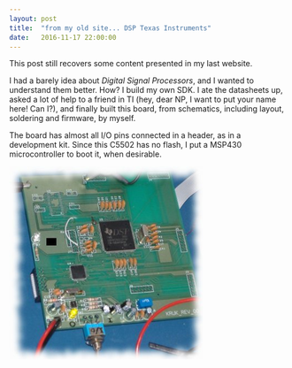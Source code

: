 ```yaml
---
layout: post
title:  "from my old site... DSP Texas Instruments"
date:   2016-11-17 22:00:00
---
```


This post still recovers some content presented in my last website.

I had a barely idea about _Digital Signal Processors_, and I wanted to
understand them better. How? I build my own SDK. I ate the datasheets up,
asked a lot of help to a friend in TI (hey, dear NP, I want to put your name
here! Can I?), and finally built this board, from schematics, including
layout, soldering and firmware, by myself.

The board has almost all I/O pins connected in a header, as in a development
kit. Since this C5502 has no flash, I put a MSP430 microcontroller to boot it,
when desirable. 

<div class="about-legend">
    <img src="/images/20161112_post/dsp.th.png" />
</div>
